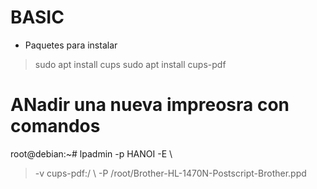 # BASIC

- Paquetes para instalar
> sudo apt install cups
> sudo apt install cups-pdf


# ANadir una nueva impreosra con comandos

root@debian:~# lpadmin -p HANOI -E \ 
> -v cups-pdf:/ \ 
> -P /root/Brother-HL-1470N-Postscript-Brother.ppd  

 
